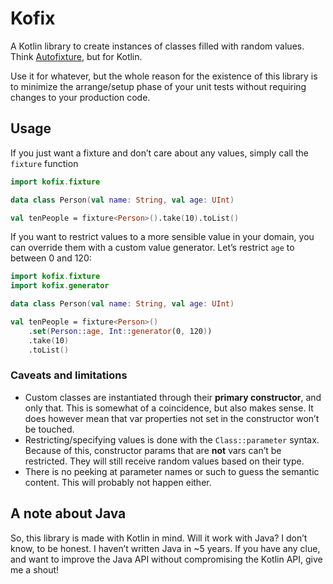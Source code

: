 # Kofix

A Kotlin library to create instances of classes filled with random values. Think [Autofixture](https://github.com/AutoFixture/AutoFixture), but for Kotlin.

Use it for whatever, but the whole reason for the existence of this library is to minimize the arrange/setup phase of your unit tests without requiring changes to your production code.

## Usage

If you just want a fixture and don’t care about any values, simply call the `fixture` function

```kotlin
import kofix.fixture

data class Person(val name: String, val age: UInt)

val tenPeople = fixture<Person>().take(10).toList()
```

If you want to restrict values to a more sensible value in your domain, you can override them with a custom value generator. Let’s restrict `age` to between 0 and 120:

```kotlin
import kofix.fixture
import kofix.generator

data class Person(val name: String, val age: UInt)

val tenPeople = fixture<Person>()
    .set(Person::age, Int::generator(0, 120))
    .take(10)
    .toList()
```

### Caveats and limitations

- Custom classes are instantiated through their **primary constructor**, and only that. This is somewhat of a coincidence, but also makes sense. It does however mean that var properties not set in the constructor won’t be touched.
- Restricting/specifying values is done with the `Class::parameter` syntax. Because of this, constructor params that are **not** vars can’t be restricted. They will still receive random values based on their type.
- There is no peeking at parameter names or such to guess the semantic content. This will probably not happen either.

## A note about Java

So, this library is made with Kotlin in mind. Will it work with Java? I don’t know, to be honest. I haven’t written Java in ~5 years.
If you have any clue, and want to improve the Java API without compromising the Kotlin API, give me a shout!